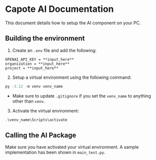 # Capote AI Documentation

This document details how to setup the AI component on your PC.

## Building the environment
1. Create an `.env` file and add the following:
```.env
OPENAI_API_KEY = **input_here**
organization = **input_here**
project = **input_here**
```
2. Setup a virtual environment using the following command:
```powershell
py -3.12 -m venv venv_name
```
- Make sure to update `.gitignore` if you set the `venv_name` to anything other than `venv`.

3. Activate the virtual environment:
```powershell
.\venv_name\Scripts\activate
```
<!-- 4. Install all requirements using `pip`:
```powershell
pip install -r .\requirements.txt
```
- Make sure to `cd AI/src` before running this. -->

## Calling the AI Package
Make sure you have activated your virtual environment. A sample implementation has been shown in `main_test.py`.